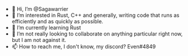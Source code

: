 - 👋 Hi, I’m @Sagawarrier
- 👀 I’m interested in Rust, C++ and generally, writing code that runs as efficiently and as quickly as possible.
- 🌱 I’m currently learning Rust
- 💞️ I’m not really looking to collaborate on anything particular right now, but I am not against it.
- 📫 How to reach me, I don't know, my discord? Even#4849

<!---
Sagawarrier/Sagawarrier is a ✨ special ✨ repository because its `README.md` (this file) appears on your GitHub profile.
You can click the Preview link to take a look at your changes.
--->
